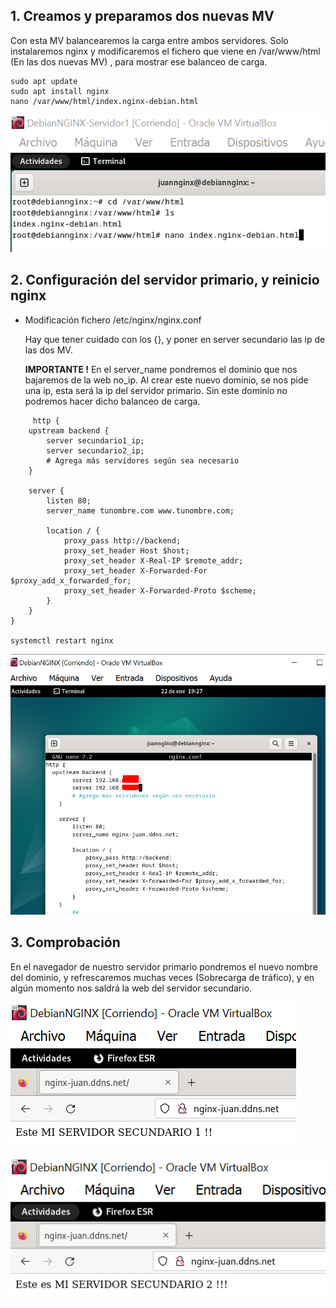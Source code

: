 ## 1. Creamos y preparamos dos nuevas MV

   Con esta MV balancearemos la carga entre ambos servidores. Solo instalaremos nginx y modificaremos el fichero que viene en /var/www/html (En las dos nuevas MV) , para mostrar ese balanceo de carga.

```
sudo apt update
sudo apt install nginx
nano /var/www/html/index.nginx-debian.html
 ```

![10](/Imagenes/10.PNG)

## 2. Configuración del servidor primario, y reinicio nginx

   * Modificación fichero /etc/nginx/nginx.conf

     Hay que tener cuidado con los {}, y poner en server secundario las ip de las dos MV.

     **IMPORTANTE !** En el server_name pondremos el dominio que nos bajaremos de la web no_ip. Al crear este nuevo dominio, se nos pide una ip, esta será la ip del servidor primario. Sin este dominio no podremos hacer dicho balanceo de carga.

```
     http {
    upstream backend {
        server secundario1_ip;
        server secundario2_ip;
        # Agrega más servidores según sea necesario
    }

    server {
        listen 80;
        server_name tunombre.com www.tunombre.com;

        location / {
            proxy_pass http://backend;
            proxy_set_header Host $host;
            proxy_set_header X-Real-IP $remote_addr;
            proxy_set_header X-Forwarded-For $proxy_add_x_forwarded_for;
            proxy_set_header X-Forwarded-Proto $scheme;
        }
    }
}

systemctl restart nginx
```

![13](/Imagenes/13.PNG)

## 3. Comprobación

En el navegador de nuestro servidor primario pondremos el nuevo nombre del dominio, y refrescaremos muchas veces (Sobrecarga de tráfico), y en algún momento nos saldrá la web del servidor secundario.

![14](/Imagenes/14.PNG)

![15](/Imagenes/15.PNG)



